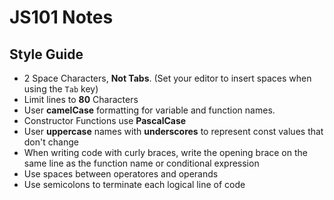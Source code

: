 # JS101 Notes

## Style Guide

- 2 Space Characters, **Not Tabs**. (Set your editor to insert spaces when using the `Tab` key)
- Limit lines to **80** Characters
- User **camelCase** formatting for variable and function names. 
- Constructor Functions use **PascalCase**
- User **uppercase** names with **underscores** to represent const values that don't change
- When writing code with curly braces, write the opening brace on the same line as the function name or conditional expression
- Use spaces between operatores and operands
- Use semicolons to terminate each logical line of code